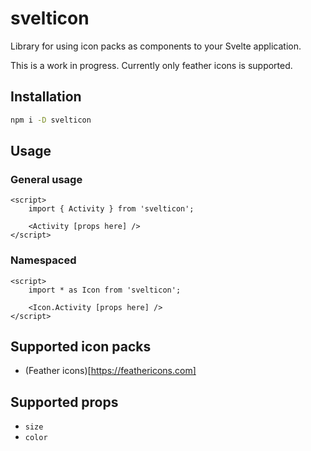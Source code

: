 # svelticon
Library for using icon packs as components to your Svelte application.

This is a work in progress. Currently only feather icons is supported.

## Installation
```bash
npm i -D svelticon
```

## Usage
### General usage
```svelte
<script>
    import { Activity } from 'svelticon';

    <Activity [props here] />
</script>
```
### Namespaced
```svelte
<script>
    import * as Icon from 'svelticon';

    <Icon.Activity [props here] />
</script>
```
## Supported icon packs
- (Feather icons)[https://feathericons.com]

## Supported props
- `size`
- `color`
